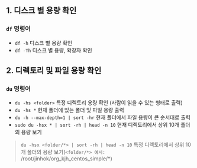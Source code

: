## 1. 디스크 별 용량 확인
### `df` 명령어
- `df -h` 디스크 별 용량 확인
- `df -Th` 디스크 별 용량, 확장자 확인

## 2. 디렉토리 및 파일 용량 확인
### `du` 명령어
- `du -hs <folder>` 특정 디렉토리 용량 확인 (사람이 읽을 수 있는 형태로 출력) 
- `du -hs *` 현재 폴더에 있는 폴더 및 파일 용량 출력
-  `du -h --max-depth=1 | sort -hr` 현재 폴더에서 파일 용량이 큰 순서대로 출력
- `sudo du -hsx * | sort -rh | head -n 10` 현재 디렉토리에서 상위 10개 폴더의 용량 보기
> `du -hsx <folder/*> | sort -rh | head -n 10`  특정 디렉토리에서 상위 10개 폴더의 용량 보기(`<folder/*> 예시:`  /root/jinhok/org_kjh_centos_simple/*)